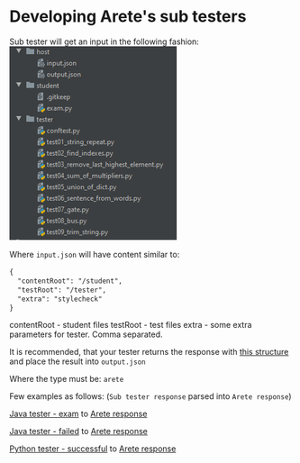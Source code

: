 # Developing Arete's sub testers

Sub tester will get an input in the following fashion: ![input](../pictures/input.png)

Where ```input.json``` will have content similar to:
```
{
  "contentRoot": "/student",
  "testRoot": "/tester",
  "extra": "stylecheck"
}
```

contentRoot - student files
testRoot - test files
extra - some extra parameters for tester. Comma separated.

It is recommended, that your tester returns the response with [this structure](../schemas/arete/response/responseSchema.json) and place the result into ```output.json```

Where the type must be: ```arete```

Few examples as follows: (```Sub tester response``` parsed into ```Arete response```)

[Java tester - exam](../schemas/tester/java-arete.json) to [Arete response](../schemas/arete/example-java-exam.json)

[Java tester - failed](../schemas/tester/java-failed-arete.json) to [Arete response](../schemas/arete/example-java.json)

[Python tester - successful](../schemas/tester/python-arete.json) to [Arete response](../schemas/arete/example-python.json)


